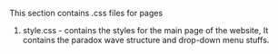 This section contains .css files for pages

1. style.css - contains the styles for the main page of the website,
It contains the paradox wave structure and drop-down menu stuffs.
